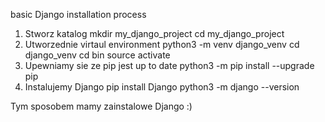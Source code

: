 basic Django installation process
1. Stworz katalog
mkdir my_django_project
cd my_django_project
2. Utworzednie virtaul environment
python3 -m venv django_venv
cd django_venv
cd bin
source activate
3. Upewniamy sie ze pip jest up to date
python3 -m pip install --upgrade pip
4. Instalujemy Django
pip install Django
python3 -m django --version

Tym sposobem mamy zainstalowe Django :)
